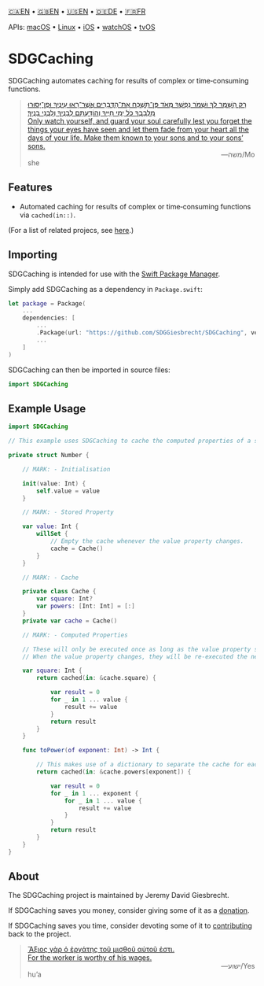 <!--
 🇬🇧EN Read Me.md

 This source file is part of the SDGCaching open source project.
 https://sdggiesbrecht.github.io/SDGCaching/macOS

 Copyright ©2017 Jeremy David Giesbrecht and the SDGCaching project contributors.

 Soli Deo gloria.

 Licensed under the Apache Licence, Version 2.0.
 See http://www.apache.org/licenses/LICENSE-2.0 for licence information.
 -->

<!--
 !!!!!!! !!!!!!! !!!!!!! !!!!!!! !!!!!!! !!!!!!! !!!!!!!
 This file is managed by Workspace.
 Manual changes will not persist.
 For more information, see:
 https://github.com/SDGGiesbrecht/Workspace/blob/master/Documentation/Read‐Me.md
 !!!!!!! !!!!!!! !!!!!!! !!!!!!! !!!!!!! !!!!!!! !!!!!!!
 -->

[🇨🇦EN](🇨🇦EN%20Read%20Me.md) • [🇬🇧EN](🇬🇧EN%20Read%20Me.md) • [🇺🇸EN](🇺🇸EN%20Read%20Me.md) • [🇩🇪DE](🇩🇪DE%20Lies%20mich.md) • [🇫🇷FR](🇫🇷FR%20Lisez%20moi.md) <!--Skip in Jazzy-->

APIs: [macOS](https://sdggiesbrecht.github.io/SDGCaching/macOS) • [Linux](https://sdggiesbrecht.github.io/SDGCaching/Linux) • [iOS](https://sdggiesbrecht.github.io/SDGCaching/iOS) • [watchOS](https://sdggiesbrecht.github.io/SDGCaching/watchOS) • [tvOS](https://sdggiesbrecht.github.io/SDGCaching/tvOS)

# SDGCaching

SDGCaching automates caching for results of complex or time‐consuming functions.

> [רַק הִשָּׁמֶר לְךָ וּשְׁמֹר נַפְשְׁךָ מְאֹד פֶּן־תִּשְׁכַּח אֶת־הַדְּבָרִים אֲשֶׁר־רָאוּ עֵינֶיךָ וּפֶן־יָסוּרוּ מִלְּבָבְךָ כֹּל יְמֵי חַיֶּיךָ וְהוֹדַעְתָּם לְבָנֶיךָ וְלִבְנֵי בָנֶיךָ׃<br>Only watch yourself, and guard your soul carefully lest you forget the things your eyes have seen and let them fade from your heart all the days of your life. Make them known to your sons and to your sons’ sons.](https://www.biblegateway.com/passage/?search=Deuteronomy+4&version=WLC;NIVUK)<br>&nbsp;&nbsp;&nbsp;&nbsp;&nbsp;&nbsp;&nbsp;&nbsp;&nbsp;&nbsp;&nbsp;&nbsp;&nbsp;&nbsp;&nbsp;&nbsp;&nbsp;&nbsp;&nbsp;&nbsp;&nbsp;&nbsp;&nbsp;&nbsp;&nbsp;&nbsp;&nbsp;&nbsp;&nbsp;&nbsp;&nbsp;&nbsp;&nbsp;&nbsp;&nbsp;&nbsp;&nbsp;&nbsp;&nbsp;&nbsp;&nbsp;&nbsp;&nbsp;&nbsp;&nbsp;&nbsp;&nbsp;&nbsp;&nbsp;&nbsp;&nbsp;&nbsp;&nbsp;&nbsp;&nbsp;&nbsp;&nbsp;&nbsp;&nbsp;&nbsp;&nbsp;&nbsp;&nbsp;&nbsp;&nbsp;&nbsp;&nbsp;&nbsp;&nbsp;&nbsp;&nbsp;&nbsp;&nbsp;&nbsp;&nbsp;&nbsp;&nbsp;&nbsp;&nbsp;&nbsp;&nbsp;&nbsp;&nbsp;&nbsp;&nbsp;&nbsp;&nbsp;&nbsp;&nbsp;&nbsp;&nbsp;&nbsp;&nbsp;&nbsp;&nbsp;&nbsp;&nbsp;&nbsp;&nbsp;&nbsp;―‎משה/Moshe

## Features

- Automated caching for results of complex or time‐consuming functions via `cached(in::)`.

(For a list of related projecs, see [here](🇬🇧EN%20Related%20Projects.md).) <!--Skip in Jazzy-->

## Importing

SDGCaching is intended for use with the [Swift Package Manager](https://swift.org/package-manager/).

Simply add SDGCaching as a dependency in `Package.swift`:

```swift
let package = Package(
    ...
    dependencies: [
        ...
        .Package(url: "https://github.com/SDGGiesbrecht/SDGCaching", versions: "2.1.0" ..< "3.0.0"),
        ...
    ]
)
```

SDGCaching can then be imported in source files:

```swift
import SDGCaching
```

## Example Usage

```swift
import SDGCaching

// This example uses SDGCaching to cache the computed properties of a structure.

private struct Number {

    // MARK: - Initialisation

    init(value: Int) {
        self.value = value
    }

    // MARK: - Stored Property

    var value: Int {
        willSet {
            // Empty the cache whenever the value property changes.
            cache = Cache()
        }
    }

    // MARK: - Cache

    private class Cache {
        var square: Int?
        var powers: [Int: Int] = [:]
    }
    private var cache = Cache()

    // MARK: - Computed Properties

    // These will only be executed once as long as the value property stays the same.
    // When the value property changes, they will be re‐executed the next time they are needed.

    var square: Int {
        return cached(in: &cache.square) {

            var result = 0
            for _ in 1 ... value {
                result += value
            }
            return result
        }
    }

    func toPower(of exponent: Int) -> Int {

        // This makes use of a dictionary to separate the cache for each exponent.
        return cached(in: &cache.powers[exponent]) {

            var result = 0
            for _ in 1 ... exponent {
                for _ in 1 ... value {
                    result += value
                }
            }
            return result
        }
    }
}
```

## About

The SDGCaching project is maintained by Jeremy David Giesbrecht.

If SDGCaching saves you money, consider giving some of it as a [donation](https://paypal.me/JeremyGiesbrecht).

If SDGCaching saves you time, consider devoting some of it to [contributing](https://github.com/SDGGiesbrecht/SDGCaching) back to the project.

> [Ἄξιος γὰρ ὁ ἐργάτης τοῦ μισθοῦ αὐτοῦ ἐστι.<br>For the worker is worthy of his wages.](https://www.biblegateway.com/passage/?search=Luke+10&version=SBLGNT;NIVUK)<br>&nbsp;&nbsp;&nbsp;&nbsp;&nbsp;&nbsp;&nbsp;&nbsp;&nbsp;&nbsp;&nbsp;&nbsp;&nbsp;&nbsp;&nbsp;&nbsp;&nbsp;&nbsp;&nbsp;&nbsp;&nbsp;&nbsp;&nbsp;&nbsp;&nbsp;&nbsp;&nbsp;&nbsp;&nbsp;&nbsp;&nbsp;&nbsp;&nbsp;&nbsp;&nbsp;&nbsp;&nbsp;&nbsp;&nbsp;&nbsp;&nbsp;&nbsp;&nbsp;&nbsp;&nbsp;&nbsp;&nbsp;&nbsp;&nbsp;&nbsp;&nbsp;&nbsp;&nbsp;&nbsp;&nbsp;&nbsp;&nbsp;&nbsp;&nbsp;&nbsp;&nbsp;&nbsp;&nbsp;&nbsp;&nbsp;&nbsp;&nbsp;&nbsp;&nbsp;&nbsp;&nbsp;&nbsp;&nbsp;&nbsp;&nbsp;&nbsp;&nbsp;&nbsp;&nbsp;&nbsp;&nbsp;&nbsp;&nbsp;&nbsp;&nbsp;&nbsp;&nbsp;&nbsp;&nbsp;&nbsp;&nbsp;&nbsp;&nbsp;&nbsp;&nbsp;&nbsp;&nbsp;&nbsp;&nbsp;&nbsp;―‎ישוע/Yeshuʼa
